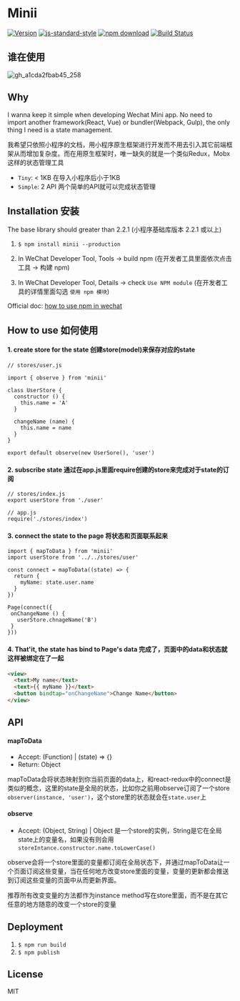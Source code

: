 # Minii

[![Version](http://img.shields.io/npm/v/minii.svg)](https://www.npmjs.org/package/minii)
[![js-standard-style](https://img.shields.io/badge/code%20style-standard-brightgreen.svg?style=flat)](https://github.com/feross/standard)
[![npm download][download-image]][download-url]
[![Build Status](https://travis-ci.org/wwayne/minii.svg?branch=master)](https://travis-ci.org/wwayne/minii)

[download-image]: https://img.shields.io/npm/dm/minii.svg?style=flat-square
[download-url]: https://npmjs.org/package/minii

## 谁在使用
![gh_a1cda2fbab45_258](https://user-images.githubusercontent.com/5305874/53417621-e9541400-3a10-11e9-9dd7-86ab851ddab5.jpg)

## Why
I wanna keep it simple when developing Wechat Mini app. No need to import another framework(React, Vue) or bundler(Webpack, Gulp), the only thing I need is a state management.

我希望只依照小程序的文档，用小程序原生框架进行开发而不用去引入其它前端框架从而增加复杂度。而在用原生框架时，唯一缺失的就是一个类似Redux，Mobx这样的状态管理工具

* `Tiny`: < 1KB 在导入小程序后小于1KB
* `Simple`: 2 API 两个简单的API就可以完成状态管理

## Installation 安装
The base library should greater than 2.2.1 (小程序基础库版本 2.2.1 或以上)

1. `$ npm install minii --production`

2. In WeChat Developer Tool, Tools -> build npm (在开发者工具里面依次点击 工具 -> 构建 npm)

3. In WeChat Developer Tool, Details -> check `Use NPM module` (在开发者工具的详情里面勾选 `使用 npm 模块`)

Official doc: [how to use npm in wechat](https://developers.weixin.qq.com/miniprogram/dev/devtools/npm.html?t=18082018)

## How to use 如何使用
#### 1. create store for the state 创建store(model)来保存对应的state
```JS
// stores/user.js

import { observe } from 'minii'

class UserStore {
  constructor () {
    this.name = 'A'
  }

  changeName (name) {
    this.name = name
  }
}

export default observe(new UserSore(), 'user')
```

#### 2. subscribe state 通过在app.js里面require创建的store来完成对于state的订阅
```JS
// stores/index.js
export userStore from './user'

// app.js
require('./stores/index')
```

#### 3. connect the state to the page 将状态和页面联系起来
```JS
import { mapToData } from 'minii'
import userStore from '../../stores/user'

const connect = mapToData((state) => {
  return {
    myName: state.user.name
  }
})

Page(connect({
 onChangeName () {
   userStore.chnageName('B')
 }
}))
```

#### 4. That'it, the state has bind to Page's data 完成了，页面中的data和状态就这样被绑定在了一起
```html
<view>
  <text>My name</text>
  <text>{{ myName }}</text>
  <button bindtap="onChangeName">Change Name</button>
</view>
```

## API
#### mapToData
* Accept: (Function) | (state) => {}
* Return: Object

mapToData会将状态映射到你当前页面的data上，和react-redux中的connect是类似的概念，这里的state是全局的状态，比如你之前用observe订阅了一个store `observer(instance, 'user')`，这个store里的状态就会在`state.user`上

#### observe
* Accept: (Object, String) | Object 是一个store的实例，String是它在全局state上的变量名，如果没有则会用`storeIntance.constructor.name.toLowerCase()`

observe会将一个store里面的变量都订阅在全局状态下，并通过mapToData让一个页面订阅这些变量，当在任何地方改变store里面的变量，变量的更新都会推送到订阅这些变量的页面中从而更新界面。

推荐所有改变变量的方法都作为instance method写在store里面，而不是在其它任意的地方随意的改变一个store的变量


## Deployment
1. `$ npm run build`
2. `$ npm publish`

## License

MIT


